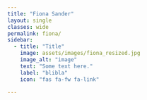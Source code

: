 ```yaml
---
title: "Fiona Sander"
layout: single
classes: wide
permalink: fiona/
sidebar:
  - title: "Title"
    image: assets/images/fiona_resized.jpg
    image_alt: "image"
    text: "Some text here."
    label: "blibla"
    icon: "fas fa-fw fa-link"
    
---
```

